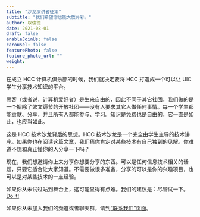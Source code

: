 ```yaml
---
title: "沙龙演讲者征集"
subtitle: "我们希望你也能大放异彩。"
author: 以俊德
date: 2021-08-01
draft: false
enableJoinUs: false
carousel: false
featurePhoto: false
feature_photo_url: ""
weight:
---
```


在成立 HCC 计算机俱乐部的时候，我们就决定要将 HCC 打造成一个可以让 UIC 学生分享技术知识的平台。

黑客（或者说，计算机爱好者）是生来自由的，因此不同于其它社团，我们做的是一个摒除了繁文缛节的开放社团——没有人要求其它人做任何事情。每一个学生都能贡献、分享，并且所有人都能参与、学习。知识是免费也是自由的，它一直是如此，也应当如此。

这是 HCC 技术沙龙背后的思想。HCC 技术沙龙是一个完全由学生主导的技术讲座。如果你也在阅读这篇文章，我们猜你肯定对某些技术有自己独到的见解。你难道不想和真正懂你的人分享一下吗？

现在，我们想邀请你上来分享你想要分享的东西。可以是任何信息技术相关的话题，只要它适合让大家知道。不需要做很多准备，分享的可以是你的兴趣项目，也可以是对某些技术的一点经验。

如果你从未试过站到舞台上，这可能显得有点难。我们的建议是：尽管试一下。[Do it!](https://www.bilibili.com/video/BV16x411q71u)

如果你从未加入我们的频道或者聊天群，请到[“联系我们”页面](/cn/contacts)。
